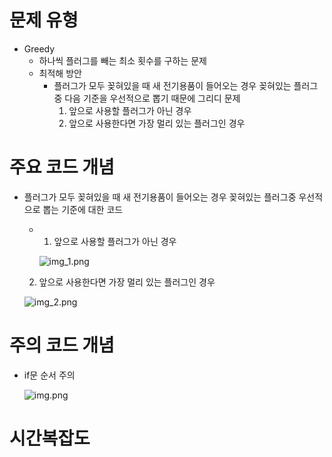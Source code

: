 # 문제 유형
- Greedy
  - 하나씩 플러그를 빼는 최소 횟수를 구하는 문제
  - 최적해 방안
    - 플러그가 모두 꽂혀있을 때 새 전기용품이 들어오는 경우 꽂혀있는 플러그중 다음 기준을 우선적으로 뽑기 때문에 그리디 문제
      1. 앞으로 사용할 플러그가 아닌 경우
      2. 앞으로 사용한다면 가장 멀리 있는 플러그인 경우

# 주요 코드 개념
- 플러그가 모두 꽂혀있을 때 새 전기용품이 들어오는 경우 꽂혀있는 플러그중 우선적으로 뽑는 기준에 대한 코드
  - 1. 앞으로 사용할 플러그가 아닌 경우

    ![img_1.png](../이미지/멀티탭스케줄링_1.png)

   2. 앞으로 사용한다면 가장 멀리 있는 플러그인 경우

    ![img_2.png](../이미지/멀티탭스케줄링_2.png)

# 주의 코드 개념
- if문 순서 주의

  ![img.png](../이미지/멀티탭스케줄링_3.png)

# 시간복잡도